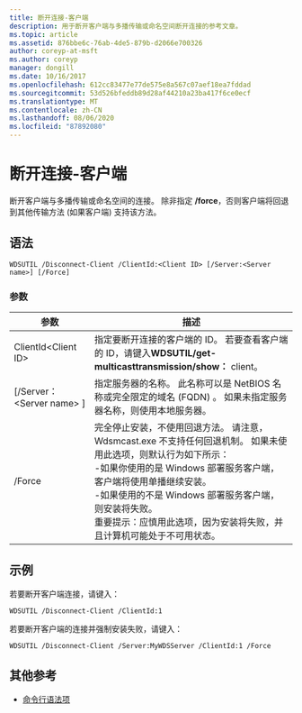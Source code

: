 ```yaml
---
title: 断开连接-客户端
description: 用于断开客户端与多播传输或命名空间断开连接的参考文章。
ms.topic: article
ms.assetid: 876bbe6c-76ab-4de5-879b-d2066e700326
author: coreyp-at-msft
ms.author: coreyp
manager: dongill
ms.date: 10/16/2017
ms.openlocfilehash: 612cc83477e77de575e8a567c07aef18ea7fddad
ms.sourcegitcommit: 53d526bfeddb89d28af44210a23ba417f6ce0ecf
ms.translationtype: MT
ms.contentlocale: zh-CN
ms.lasthandoff: 08/06/2020
ms.locfileid: "87892080"
---
```

# <a name="disconnect-client"></a>断开连接-客户端

断开客户端与多播传输或命名空间的连接。 除非指定 **/force**，否则客户端将回退到其他传输方法 (如果客户端) 支持该方法。

## <a name="syntax"></a>语法

```
WDSUTIL /Disconnect-Client /ClientId:<Client ID> [/Server:<Server name>] [/Force]
```

### <a name="parameters"></a>参数

|参数|描述|
|---------|-----------|
|ClientId\<Client ID>|指定要断开连接的客户端的 ID。 若要查看客户端的 ID，请键入**WDSUTIL/get-multicasttransmission/show：** client。|
|[/Server： \<Server name> ]|指定服务器的名称。 此名称可以是 NetBIOS 名称或完全限定的域名 (FQDN) 。 如果未指定服务器名称，则使用本地服务器。|
|/Force|完全停止安装，不使用回退方法。 请注意，Wdsmcast.exe 不支持任何回退机制。 如果未使用此选项，则默认行为如下所示：</br>-如果你使用的是 Windows 部署服务客户端，客户端将使用单播继续安装。</br>-如果使用的不是 Windows 部署服务客户端，则安装将失败。</br>重要提示：应慎用此选项，因为安装将失败，并且计算机可能处于不可用状态。|

## <a name="examples"></a>示例

若要断开客户端连接，请键入：
```
WDSUTIL /Disconnect-Client /ClientId:1
```
若要断开客户端的连接并强制安装失败，请键入：
```
WDSUTIL /Disconnect-Client /Server:MyWDSServer /ClientId:1 /Force
```

## <a name="additional-references"></a>其他参考

- [命令行语法项](command-line-syntax-key.md)